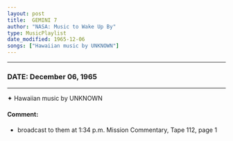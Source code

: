 ```yaml
---
layout: post
title:  GEMINI 7
author: "NASA: Music to Wake Up By"
type: MusicPlaylist
date_modified: 1965-12-06
songs: ["Hawaiian music by UNKNOWN"]
---
```


----
### DATE: December 06, 1965
----
✦ Hawaiian music by UNKNOWN

#### Comment:
* broadcast to them at 1:34 p.m. Mission Commentary, Tape 112, page 1



<br/>
<center>
	<a target="_blank"
	   href="https://twitter.com/intent/tweet?hashtags=Space,NASA,Playlist,NASAWakeupCalls,SpaceProgram&text={{ page.author}}, '{{ page.songs.first }}' {{ page.title }}, {{ page.date | date: '%B %d, %Y' }}. {{ site.url }}{{ page.url }}&via=nasawakeupcalls"><i class="fab fa-twitter" alt="Tweet this page" style="font-size: 1.3em;"></i></a>
	&nbsp; 	<i class="fas fa-user-astronaut" style="font-size: 1.5em;"></i> &nbsp;
    <a type="amzn" search="'Hawaiian music by UNKNOWN'" category="popular music">
    <i class="fab fa-amazon" style="font-size: 1.3em;"></i></a>
</center>
